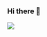 ### Hi there 👋

<a href="https://www.instagram.com/minhun_kang/" target="_blank"><img src="https://img.shields.io/badge/minhun_kang-#E4405F?style=flat-square&logo=Instagram&logoColor=#FF269E"></a>

<!--
**kangminhun/kangminhun** is a ✨ _special_ ✨ repository because its `README.md` (this file) appears on your GitHub profile.

Here are some ideas to get you started:

<a href="https://www.instagram.com/minhun_kang/" target="_blank"><img src="https://img.shields.io/badge/minhun_kang-#E4405F?style=flat-square&logo=Instagram&logoColor=#FF269E"></a>

- 🔭 I’m currently working on ...
- 🌱 I’m currently learning ...
- 👯 I’m looking to collaborate on ...
- 🤔 I’m looking for help with ...
- 💬 Ask me about ...
- 📫 How to reach me: ...
- 😄 Pronouns: ...
- ⚡ Fun fact: ...
-->

